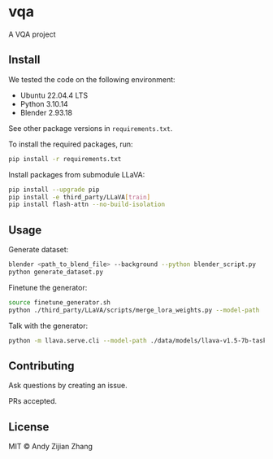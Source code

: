 # vqa

A VQA project

## Install

We tested the code on the following environment:

- Ubuntu 22.04.4 LTS
- Python 3.10.14
- Blender 2.93.18

See other package versions in `requirements.txt`.

To install the required packages, run:

```bash
pip install -r requirements.txt
```

Install packages from submodule LLaVA:

```bash
pip install --upgrade pip
pip install -e third_party/LLaVA[train]
pip install flash-attn --no-build-isolation
```

## Usage

Generate dataset:

```bash
blender <path_to_blend_file> --background --python blender_script.py
python generate_dataset.py
```

Finetune the generator:

```bash
source finetune_generator.sh
python ./third_party/LLaVA/scripts/merge_lora_weights.py --model-path ./data/checkpoints/llava-v1.5-7b-task-lora/ --model-base liuhaotian/llava-v1.5-7b --save-model-path ./data/models/llava-v1.5-7b-task-lora
```

Talk with the generator:

```bash
python -m llava.serve.cli --model-path ./data/models/llava-v1.5-7b-task-lora/ --image-file <path_to_image>
```

## Contributing

Ask questions by creating an issue.

PRs accepted.

## License

MIT © Andy Zijian Zhang
